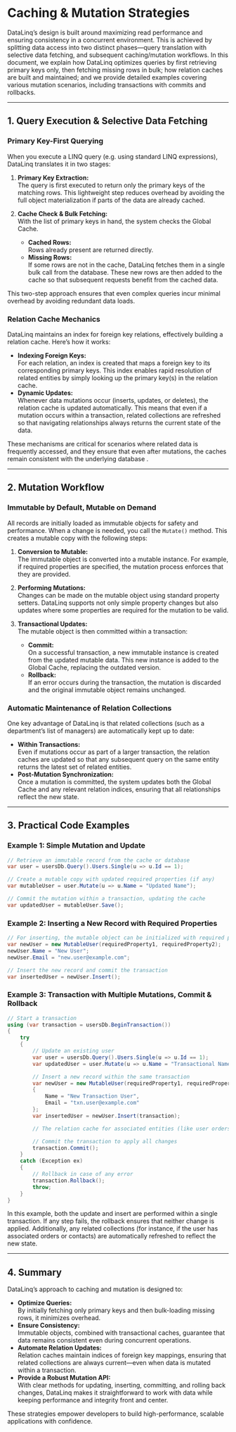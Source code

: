 # Caching & Mutation Strategies

DataLinq’s design is built around maximizing read performance and ensuring consistency in a concurrent environment. This is achieved by splitting data access into two distinct phases—query translation with selective data fetching, and subsequent caching/mutation workflows. In this document, we explain how DataLinq optimizes queries by first retrieving primary keys only, then fetching missing rows in bulk; how relation caches are built and maintained; and we provide detailed examples covering various mutation scenarios, including transactions with commits and rollbacks.

---

## 1. Query Execution & Selective Data Fetching

### Primary Key-First Querying

When you execute a LINQ query (e.g. using standard LINQ expressions), DataLinq translates it in two stages:

1. **Primary Key Extraction:**  
   The query is first executed to return only the primary keys of the matching rows. This lightweight step reduces overhead by avoiding the full object materialization if parts of the data are already cached.

2. **Cache Check & Bulk Fetching:**  
   With the list of primary keys in hand, the system checks the Global Cache.  
   - **Cached Rows:**  
     Rows already present are returned directly.
   - **Missing Rows:**  
     If some rows are not in the cache, DataLinq fetches them in a single bulk call from the database. These new rows are then added to the cache so that subsequent requests benefit from the cached data.

This two-step approach ensures that even complex queries incur minimal overhead by avoiding redundant data loads.

### Relation Cache Mechanics

DataLinq maintains an index for foreign key relations, effectively building a relation cache. Here’s how it works:
- **Indexing Foreign Keys:**  
  For each relation, an index is created that maps a foreign key to its corresponding primary keys. This index enables rapid resolution of related entities by simply looking up the primary key(s) in the relation cache.
- **Dynamic Updates:**  
  Whenever data mutations occur (inserts, updates, or deletes), the relation cache is updated automatically. This means that even if a mutation occurs within a transaction, related collections are refreshed so that navigating relationships always returns the current state of the data.

These mechanisms are critical for scenarios where related data is frequently accessed, and they ensure that even after mutations, the caches remain consistent with the underlying database .

---

## 2. Mutation Workflow

### Immutable by Default, Mutable on Demand

All records are initially loaded as immutable objects for safety and performance. When a change is needed, you call the `Mutate()` method. This creates a mutable copy with the following steps:

1. **Conversion to Mutable:**  
   The immutable object is converted into a mutable instance. For example, if required properties are specified, the mutation process enforces that they are provided.

2. **Performing Mutations:**  
   Changes can be made on the mutable object using standard property setters. DataLinq supports not only simple property changes but also updates where some properties are required for the mutation to be valid.

3. **Transactional Updates:**  
   The mutable object is then committed within a transaction:
   - **Commit:**  
     On a successful transaction, a new immutable instance is created from the updated mutable data. This new instance is added to the Global Cache, replacing the outdated version.
   - **Rollback:**  
     If an error occurs during the transaction, the mutation is discarded and the original immutable object remains unchanged.

### Automatic Maintenance of Relation Collections

One key advantage of DataLinq is that related collections (such as a department’s list of managers) are automatically kept up to date:
- **Within Transactions:**  
  Even if mutations occur as part of a larger transaction, the relation caches are updated so that any subsequent query on the same entity returns the latest set of related entities.
- **Post-Mutation Synchronization:**  
  Once a mutation is committed, the system updates both the Global Cache and any relevant relation indices, ensuring that all relationships reflect the new state.

---

## 3. Practical Code Examples

### Example 1: Simple Mutation and Update

```csharp
// Retrieve an immutable record from the cache or database
var user = usersDb.Query().Users.Single(u => u.Id == 1);

// Create a mutable copy with updated required properties (if any)
var mutableUser = user.Mutate(u => u.Name = "Updated Name");

// Commit the mutation within a transaction, updating the cache
var updatedUser = mutableUser.Save();
```

### Example 2: Inserting a New Record with Required Properties

```csharp
// For inserting, the mutable object can be initialized with required properties
var newUser = new MutableUser(requiredProperty1, requiredProperty2);
newUser.Name = "New User";
newUser.Email = "new.user@example.com";

// Insert the new record and commit the transaction
var insertedUser = newUser.Insert();
```

### Example 3: Transaction with Multiple Mutations, Commit & Rollback

```csharp
// Start a transaction
using (var transaction = usersDb.BeginTransaction())
{
    try
    {
        // Update an existing user
        var user = usersDb.Query().Users.Single(u => u.Id == 1);
        var updatedUser = user.Mutate(u => u.Name = "Transactional Name").Save(transaction);

        // Insert a new record within the same transaction
        var newUser = new MutableUser(requiredProperty1, requiredProperty2)
        {
            Name = "New Transaction User",
            Email = "txn.user@example.com"
        };
        var insertedUser = newUser.Insert(transaction);

        // The relation cache for associated entities (like user orders) is updated automatically

        // Commit the transaction to apply all changes
        transaction.Commit();
    }
    catch (Exception ex)
    {
        // Rollback in case of any error
        transaction.Rollback();
        throw;
    }
}
```

In this example, both the update and insert are performed within a single transaction. If any step fails, the rollback ensures that neither change is applied. Additionally, any related collections (for instance, if the user has associated orders or contacts) are automatically refreshed to reflect the new state.

---

## 4. Summary

DataLinq’s approach to caching and mutation is designed to:
- **Optimize Queries:**  
  By initially fetching only primary keys and then bulk-loading missing rows, it minimizes overhead.
- **Ensure Consistency:**  
  Immutable objects, combined with transactional caches, guarantee that data remains consistent even during concurrent operations.
- **Automate Relation Updates:**  
  Relation caches maintain indices of foreign key mappings, ensuring that related collections are always current—even when data is mutated within a transaction.
- **Provide a Robust Mutation API:**  
  With clear methods for updating, inserting, committing, and rolling back changes, DataLinq makes it straightforward to work with data while keeping performance and integrity front and center.

These strategies empower developers to build high-performance, scalable applications with confidence.